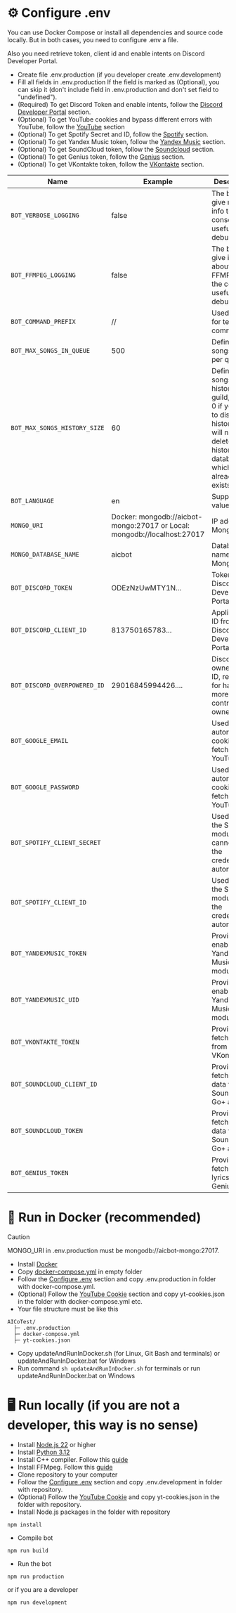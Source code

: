 # ⚙️ Configure .env

You can use Docker Compose or install all dependencies and source code locally.
But in both cases, you need to configure .env a file.

Also you need retrieve token, client id and enable intents on Discord Developer Portal.

- Create file .env.production (if you developer create .env.development)
- Fill all fields in .env.production If the field is marked as (Optional), you can skip it (don't include field in .env.production and don't set field to "undefined").
- (Required) To get Discord Token and enable intents, follow the [Discord Developer Portal](https://github.com/AlexInCube/AlCoTest/wiki/API-Configure#discord-developer-portal-required) section.
- (Optional) To get YouTube cookies and bypass different errors with YouTube, follow the [YouTube](https://github.com/AlexInCube/AlCoTest/wiki/API-Configure#-youtube-cookie-optional) section
- (Optional) To get Spotify Secret and ID, follow the [Spotify](https://github.com/AlexInCube/AlCoTest/wiki/API-Configure#spotify-optional) section.
- (Optional) To get Yandex Music token, follow the [Yandex Music](https://github.com/AlexInCube/AlCoTest/wiki/API-Configure#yandex-music-optional) section.
- (Optional) To get SoundCloud token, follow the [Soundcloud](https://github.com/AlexInCube/AlCoTest/wiki/API-Configure#soundcloud-optional) section.
- (Optional) To get Genius token, follow the [Genius](https://github.com/AlexInCube/AlCoTest/wiki/API-Configure#genius-optional) section.
- (Optional) To get VKontakte token, follow the [VKontakte](https://github.com/AlexInCube/AlCoTest/wiki/API-Configure#vkontakte-optional) section.

| Name                         | Example                                                                  | Description                                                                                                                                 | Required |
|------------------------------|--------------------------------------------------------------------------|---------------------------------------------------------------------------------------------------------------------------------------------|----------|
| `BOT_VERBOSE_LOGGING`        | false                                                                    | The bot will give more info to the console, useful for debugging                                                                            | ❌        |
| `BOT_FFMPEG_LOGGING`         | false                                                                    | The bot will give info about FFMPEG to the console, useful for debugging                                                                    | ❌        |
| `BOT_COMMAND_PREFIX`         | //                                                                       | Used only for text commands                                                                                                                 | ✔️       |
| `BOT_MAX_SONGS_IN_QUEUE`     | 500                                                                      | Define max songs count per queue                                                                                                            | ❌        |
| `BOT_MAX_SONGS_HISTORY_SIZE` | 60                                                                       | Define max songs history per guild, set to 0 if you want to disable history (this will not delete history in database which already exists) | ❌        |
| `BOT_LANGUAGE`               | en                                                                       | Supported values: en ru                                                                                                                     | ❌        |
| `MONGO_URI`                  | Docker: mongodb://aicbot-mongo:27017 or Local: mongodb://localhost:27017 | IP address of MongoDB                                                                                                                       | ✔️       |
| `MONGO_DATABASE_NAME`        | aicbot                                                                   | Database name in MongoDB                                                                                                                    | ✔️       |
| `BOT_DISCORD_TOKEN`          | ODEzNzUwMTY1N...                                                         | Token from Discord Developer Portal                                                                                                         | ✔️       |
| `BOT_DISCORD_CLIENT_ID`      | 813750165783...                                                          | Application ID from Discord Developer Portal                                                                                                | ✔️       |
| `BOT_DISCORD_OVERPOWERED_ID` | 29016845994426....                                                       | Discord bot owner user ID, required for having more bot control for owner                                                                   | ✔️       |
| `BOT_GOOGLE_EMAIL`           |                                                                          | Used to automate cookies fetching for YouTube                                                                                               | ❌        |
| `BOT_GOOGLE_PASSWORD`        |                                                                          | Used to automate cookies fetching for YouTube                                                                                               | ❌        |
| `BOT_SPOTIFY_CLIENT_SECRET`  |                                                                          | Used when the Spotify module cannot get the credentials automatically                                                                       | ❌        |
| `BOT_SPOTIFY_CLIENT_ID`      |                                                                          | Used when the Spotify module get the credentials automatically                                                                              | ❌        |
| `BOT_YANDEXMUSIC_TOKEN`      |                                                                          | Provide to enable Yandex Music module                                                                                                       | ❌        |
| `BOT_YANDEXMUSIC_UID`        |                                                                          | Provide to enable Yandex Music module                                                                                                       | ❌        |
| `BOT_VKONTAKTE_TOKEN`        |                                                                          | Provide to fetch songs from VKontakte                                                                                                       | ❌        |
| `BOT_SOUNDCLOUD_CLIENT_ID`   |                                                                          | Provide to fetch more data with SoundCloud Go+ account                                                                                      | ❌        |
| `BOT_SOUNDCLOUD_TOKEN`       |                                                                          | Provide to fetch more data with SoundCloud Go+ account                                                                                      | ❌        |
| `BOT_GENIUS_TOKEN`           |                                                                          | Provide to fetch songs lyrics from Genius                                                                                                   | ❌        |

# 🐋 Run in Docker (recommended)

> [!CAUTION]
> MONGO_URI in .env.production must be mongodb://aicbot-mongo:27017.

- Install [Docker](https://www.docker.com/get-started/)
- Copy [docker-compose.yml](https://github.com/AlexInCube/AlCoTest/blob/master/docker-compose.yml) in empty folder
- Follow the [Configure .env](#-configure-env) section and copy .env.production in folder with docker-compose.yml.
- (Optional) Follow the [YouTube Cookie](https://github.com/AlexInCube/AlCoTest/wiki/API-Configure#-youtube-cookie-optional) section and copy yt-cookies.json in the folder with docker-compose.yml etc.
- Your file structure must be like this

```
AICoTest/
  ├─ .env.production
  ├─ docker-compose.yml
  ├─ yt-cookies.json
```

- Copy updateAndRunInDocker.sh (for Linux, Git Bash and terminals) or updateAndRunInDocker.bat for Windows
- Run command `sh updateAndRunInDocker.sh` for terminals or run updateAndRunInDocker.bat on Windows

# 🖥️ Run locally (if you are not a developer, this way is no sense)

- Install [Node.js 22](https://nodejs.org/en/download/prebuilt-installer) or higher
- Install [Python 3.12](https://www.python.org/downloads/)
- Install C++ compiler. Follow this [guide](https://github.com/nodejs/node-gyp#on-windows)
- Install FFMpeg. Follow this [guide](https://www.wikihow.com/Install-FFmpeg-on-Windows)
- Clone repository to your computer
- Follow the [Configure .env](#-configure-env) section and copy .env.development in folder with repository.
- (Optional) Follow the [YouTube Cookie](https://github.com/AlexInCube/AlCoTest/wiki/API-Configure#-youtube-cookie-optional) and copy yt-cookies.json in the folder with repository.
- Install Node.js packages in the folder with repository

```npm
npm install
```

- Compile bot

```
npm run build
```

- Run the bot

```
npm run production
```

or if you are a developer

```
npm run development
```
